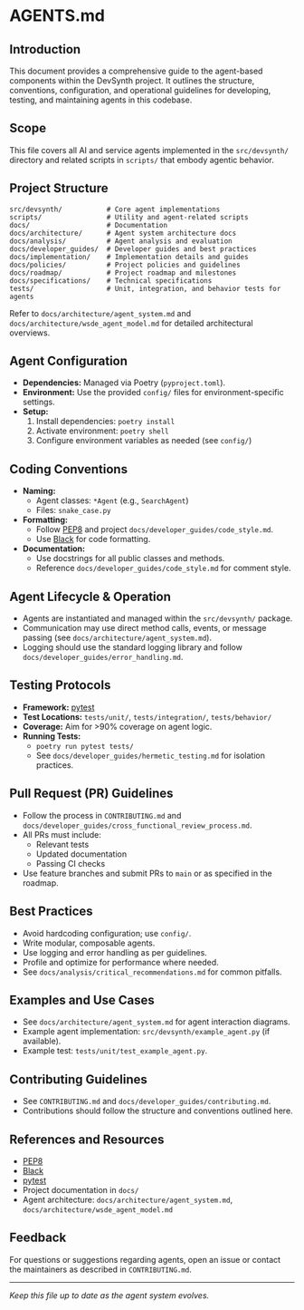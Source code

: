 # AGENTS.md

## Introduction

This document provides a comprehensive guide to the agent-based components within the DevSynth project. It outlines the structure, conventions, configuration, and operational guidelines for developing, testing, and maintaining agents in this codebase.

## Scope

This file covers all AI and service agents implemented in the `src/devsynth/` directory and related scripts in `scripts/` that embody agentic behavior.

## Project Structure

```
src/devsynth/           # Core agent implementations
scripts/                # Utility and agent-related scripts
docs/                   # Documentation
docs/architecture/      # Agent system architecture docs
docs/analysis/          # Agent analysis and evaluation
docs/developer_guides/  # Developer guides and best practices
docs/implementation/    # Implementation details and guides
docs/policies/          # Project policies and guidelines
docs/roadmap/           # Project roadmap and milestones
docs/specifications/    # Technical specifications
tests/                  # Unit, integration, and behavior tests for agents
```

Refer to `docs/architecture/agent_system.md` and `docs/architecture/wsde_agent_model.md` for detailed architectural overviews.

## Agent Configuration

- **Dependencies:** Managed via Poetry (`pyproject.toml`).
- **Environment:** Use the provided `config/` files for environment-specific settings.
- **Setup:**
  1. Install dependencies: `poetry install`
  2. Activate environment: `poetry shell`
  3. Configure environment variables as needed (see `config/`)

## Coding Conventions

- **Naming:**
  - Agent classes: `*Agent` (e.g., `SearchAgent`)
  - Files: `snake_case.py`
- **Formatting:**
  - Follow [PEP8](https://peps.python.org/pep-0008/) and project `docs/developer_guides/code_style.md`.
  - Use [Black](https://black.readthedocs.io/) for code formatting.
- **Documentation:**
  - Use docstrings for all public classes and methods.
  - Reference `docs/developer_guides/code_style.md` for comment style.

## Agent Lifecycle & Operation

- Agents are instantiated and managed within the `src/devsynth/` package.
- Communication may use direct method calls, events, or message passing (see `docs/architecture/agent_system.md`).
- Logging should use the standard logging library and follow `docs/developer_guides/error_handling.md`.

## Testing Protocols

- **Framework:** [pytest](https://docs.pytest.org/)
- **Test Locations:** `tests/unit/`, `tests/integration/`, `tests/behavior/`
- **Coverage:** Aim for >90% coverage on agent logic.
- **Running Tests:**
  - `poetry run pytest tests/`
  - See `docs/developer_guides/hermetic_testing.md` for isolation practices.

## Pull Request (PR) Guidelines

- Follow the process in `CONTRIBUTING.md` and `docs/developer_guides/cross_functional_review_process.md`.
- All PRs must include:
  - Relevant tests
  - Updated documentation
  - Passing CI checks
- Use feature branches and submit PRs to `main` or as specified in the roadmap.

## Best Practices

- Avoid hardcoding configuration; use `config/`.
- Write modular, composable agents.
- Use logging and error handling as per guidelines.
- Profile and optimize for performance where needed.
- See `docs/analysis/critical_recommendations.md` for common pitfalls.

## Examples and Use Cases

- See `docs/architecture/agent_system.md` for agent interaction diagrams.
- Example agent implementation: `src/devsynth/example_agent.py` (if available).
- Example test: `tests/unit/test_example_agent.py`.

## Contributing Guidelines

- See `CONTRIBUTING.md` and `docs/developer_guides/contributing.md`.
- Contributions should follow the structure and conventions outlined here.

## References and Resources

- [PEP8](https://peps.python.org/pep-0008/)
- [Black](https://black.readthedocs.io/)
- [pytest](https://docs.pytest.org/)
- Project documentation in `docs/`
- Agent architecture: `docs/architecture/agent_system.md`, `docs/architecture/wsde_agent_model.md`

## Feedback

For questions or suggestions regarding agents, open an issue or contact the maintainers as described in `CONTRIBUTING.md`.

---

*Keep this file up to date as the agent system evolves.*

